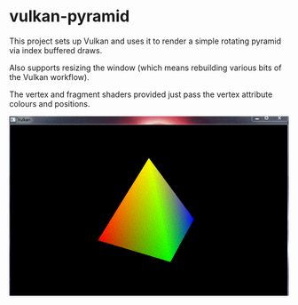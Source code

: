 # vulkan-pyramid
This project sets up Vulkan and uses it to render a simple rotating pyramid via index buffered draws.

Also supports resizing the window (which means rebuilding various bits of the Vulkan workflow).

The vertex and fragment shaders provided just pass the vertex attribute colours and positions.

![It spins](pyramid.gif)
